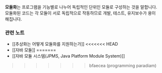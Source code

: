 **모듈화**는 프로그램을 기능별로 나누어 독립적인 단위인 모듈로 구성하는 것을 말합니다. 모듈화된 코드는 각 모듈이 서로 독립적으로 작동하므로 개발, 테스트, 유지보수가 용이해집니다.

### 관련 노트
- [[추상화는 어떻게 모듈화를 지원하는가]]
<<<<<<< HEAD
- [[자바 모듈]]
=======
- [[자바 모듈 시스템(JPMS, Java Platform Module System)]]
>>>>>>> bfaecea (programming paradiam)
